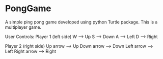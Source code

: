 # PongGame
A simple ping pong game developed using python Turtle package. 
This is a multiplayer game. 

User Controls:
Player 1 (left side)
W --> Up
S --> Down
A --> Left
D --> Right

Player 2 (right side)
Up arrow --> Up
Down arrow --> Down
Left arrow --> Left
Right arrow --> Right

